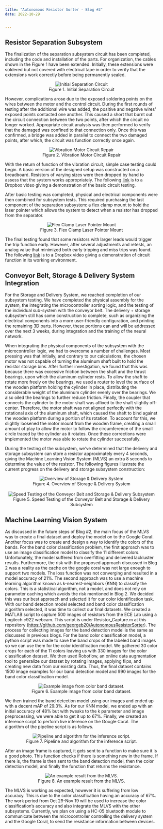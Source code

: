 ```yaml
---
title: "Autonomous Resistor Sorter - Blog #3"
date: 2022-10-29


---
```


## Resistor Separation Subsystem
The finalization of the separation subsystem circuit has been completed, including the code and installation of the parts. For organization, the cables shown in the Figure 1 have been extended. Initially, these extensions were soldered but not covered with electrical tape in order to verify that the extensions work correctly before being permanently sealed.

<p style="text-align:center">
<img src="\Autonomous-Resistor-Sorter\assets\images\post_10_29_22\initial_separation_circuit.png" alt="Initial Separation Circuit">
<br/>
Figure 1. Initial Separation Circuit
</p>

However, complications arose due to the exposed soldering points on the wires between the motor and the control circuit. During the first rounds of testing after the additional wire was added, the positive and negative wires' exposed points contacted one another. This caused a short that burnt out the circuit connection between the two points, after which the circuit no longer worked. Appropriate circuit analysis was then performed to verify that the damaged was confined to that connection only. Once this was confirmed, a bridge was added in parallel to connect the two damaged points, after which, the circuit was function correctly once again.

<p style="text-align:center">
<img src="\Autonomous-Resistor-Sorter\assets\images\post_10_29_22\vibration_motor_circuit_repair.png" alt="Vibration Motor Circuit Repair">
<br/>
Figure 2. Vibration Motor Circuit Repair
</p>

With the return of function of the vibration circuit, simple case testing could begin. A basic version of the designed setup was constructed on a breadboard. Resistors of varying sizes were then dropped by hand to assess that the system works appropriately. The following [link](https://www.dropbox.com/s/gn49cvh90hivkk7/IMG_2308.MOV?dl=0) is to a Dropbox video giving a demonstration of the basic circuit testing.
 
After basic testing was completed, physical and electrical components were then combined for subsystem tests. This required purchasing the last component of the separation subsystem: a flex clamp mount to hold the laser pointer which allows the system to detect when a resistor has dropped from the separator.

<p style="text-align:center">
<img src="\Autonomous-Resistor-Sorter\assets\images\post_10_29_22\flex_clamp_laser_pointer_mount.png" alt="Flex Clamp Laser Pointer Mount">
<br/>
Figure 3. Flex Clamp Laser Pointer Mount
</p>

The final testing found that some resistors with larger leads would trigger the trip function early. However, after several adjustments and retests, an analog value that minimized both early tripping and miss trips was found. The following [link](https://www.dropbox.com/s/yrvi6yx1sivwlbf/IMG_2322.MOV?dl=0) is to a Dropbox video giving a demonstration of circuit function in its working environment.
 

## Conveyor Belt, Storage & Delivery System Integration
For the Storage and Delivery System, we reached completion of our subsystem testing. We have completed the physical assembly for the system, the integrating the microcontroller sorting logic, and the testing of the individual sub-system with the conveyor belt. The delivery + storage subsystem still has some construction to complete, such as organizing the electrical components into a more user-friendly configuration, and printing the remaining 3D parts. However, these portions can and will be addressed over the next 3 weeks, during integration and the training of the neural network.

When integrating the physical components of the subsystem with the microcontroller logic, we had to overcome a number of challenges. Most pressing was that initially, and contrary to our calculations, the chosen motor was not capable of turning the aluminum shaft built to hold the resistor storage bins. After further investigation, we found that this was because there was excessive friction between the shaft and the thrust bearings, upon which the aluminum cylinder rests. To allow the shaft to rotate more freely on the bearings, we used a router to level the surface of the wooden platform holding the cylinder in place, distributing the considerable weight of the aluminum cylinder evenly over the bearings. We also oiled the bearings to further reduce friction. Finally, the coupler that connects the cylinder to the motor shaft was affixed to the shaft slightly off-center. Therefore, the motor shaft was not aligned perfectly with the rotational axis of the aluminum shaft, which caused the shaft to bind against the wooden platform during a portion of its rotation. To account for this, we slightly loosened the motor mount from the wooden frame, creating a small amount of play to allow the motor to follow the circumference of the small circle traced by the cylinder as it rotates. Once these corrections were implemented the motor was able to rotate the cylinder successfully.

During the testing of the subsystem, we've determined that the delivery and storage subsystem can store a resistor approximately every 4 seconds, giving the Machine Learning Vision System (MLVS) an extra 8 seconds to determine the value of the resistor. The following figures illustrate the current progress on the delivery and storage subsystem construction:

<p style="text-align:center">
<img src="\Autonomous-Resistor-Sorter\assets\images\post_10_29_22\overview_of_storage_and_delivery_system.jpg" alt="Overview of Storage & Delivery System">
<br/>
Figure 4. Overview of Storage & Delivery System
<br/><br/>
<img src="\Autonomous-Resistor-Sorter\assets\images\post_10_29_22\speed_testing_of_conveyor_belt.jpg" alt="Speed Testing of the Conveyor Belt and Storage & Delivery Subsystem">
<br/>
Figure 5. Speed Testing of the Conveyor Belt and Storage & Delivery Subsystem
</p>

## Machine Learning Vision System
As discussed in the future steps of Blog #2, the main focus of the MLVS was to create a final dataset and deploy the model on to the Google Coral. Another focus was to create and design a way to identify the colors of the bands.
For the band color classification problem, the first approach was to use an image classification model to classify the 11 different colors. Unfortunately, the model suffered from overfitting and delivered lackluster results. Furthermore, the risk with the proposed approach discussed in Blog 2 was a reality as the cache on the google coral was not large enough to support two models. The loss function was not converging and resulted in a model accuracy of 21%. The second approach was to use a machine learning algorithm known as k-nearest-neighbors (KNN) to classify the colors. This is a statistical algorithm, not a model, and does not rely on parameter caching which avoids the risk mentioned in Blog 2. We decided this was our best approach and selected it for our color identification task. 
With our band detection model selected and band color classification algorithm selected, it was time to collect our final datasets. We created a MATLAB script to capture 500 images of resistors from the ECE Lab using a Logitech c922 webcam. This script is under Resistor_Capture.m at this repository (https://github.com/georgeb20/AutonomousResistorSorter). The process for collecting images for the band detection model is the same as discussed in previous blogs. For the band color classification model, a python script was made to save the band crops of the labeled band images so we can use them for the color identification model. We gathered 30 color crops for each of the 11 colors leaving us with 330 images for the color classification dataset. We then used Roboflow, an online data augmentation tool to generalize our dataset by rotating images, applying flips, and creating new data from our existing data. Thus, the final dataset contains 1500 image examples for our band detection model and 990 images for the band color classification model. 

<p style="text-align:center">
<img src="\Autonomous-Resistor-Sorter\assets\images\post_10_29_22\example_image_color_band_dataset.jpg" alt="Example image from color band dataset.">
<br/>
Figure 6. Example image from color band dataset.
</p>

We then trained the band detection model using our images and ended up with a decent mAP of 29.3%. As for our KNN model, we ended up with an initial accuracy of 48% but with tweaks to the k parameter and image preprocessing, we were able to get it up to 67%.
Finally, we created an inference script to perform live inference on the Google Coral. The algorithm of the pipeline script is as follows.

<p style="text-align:center">
<img src="\Autonomous-Resistor-Sorter\assets\images\post_10_29_22\inference_script_algorithm.png" alt="Pipeline and algorithm for the inference script.">
<br/>
Figure 7. Pipeline and algorithm for the inference script.
</p>

After an image frame is captured, it gets sent to a function to make sure it is a good photo. This function checks if there is something new in the frame. If there is, the frame is then sent to the band detection model, then the color detection model, and finally the function that returns the resistance. 

<p style="text-align:center">
<img src="\Autonomous-Resistor-Sorter\assets\images\post_10_29_22\example_result_mlvs.png" alt="An example result from the MLVS.">
<br/>
Figure 8. An example result from the MLVS.
</p>

The MLVS is working as expected, however it is suffering from low accuracy. This is due to the color classification having an accuracy of 67%. The work period from Oct 29-Nov 19 will be used to increase the color classification’s accuracy and also integrate the MLVS with the other subsystems. Currently, we plan on using a HC-05 bluetooth module to communicate between the microcontroller controlling the delivery system and the Google Coral, to send the resistance information between devices.

